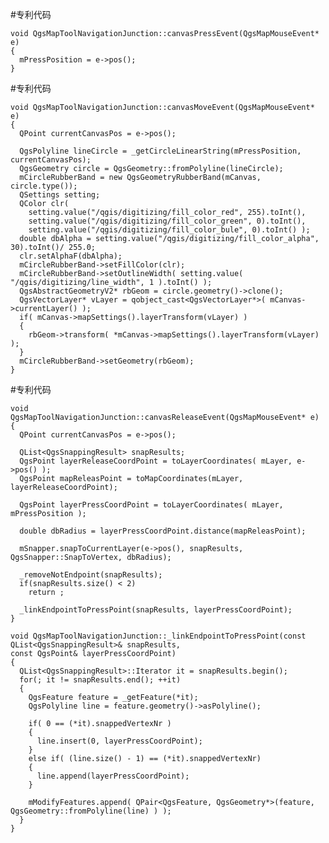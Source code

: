 #专利代码

	void QgsMapToolNavigationJunction::canvasPressEvent(QgsMapMouseEvent* e)
	{
	  mPressPosition = e->pos();
	}

#专利代码

	void QgsMapToolNavigationJunction::canvasMoveEvent(QgsMapMouseEvent* e)
	{
	  QPoint currentCanvasPos = e->pos();
	  
	  QgsPolyline lineCircle = _getCircleLinearString(mPressPosition, currentCanvasPos);
	  QgsGeometry circle = QgsGeometry::fromPolyline(lineCircle);
	  mCircleRubberBand = new QgsGeometryRubberBand(mCanvas, circle.type());
	  QSettings setting;
	  QColor clr(
		setting.value("/qgis/digitizing/fill_color_red", 255).toInt(),
		setting.value("/qgis/digitizing/fill_color_green", 0).toInt(),
		setting.value("/qgis/digitizing/fill_color_bule", 0).toInt() );
	  double dbAlpha = setting.value("/qgis/digitizing/fill_color_alpha", 30).toInt()/ 255.0;
	  clr.setAlphaF(dbAlpha);
	  mCircleRubberBand->setFillColor(clr);
	  mCircleRubberBand->setOutlineWidth( setting.value( "/qgis/digitizing/line_width", 1 ).toInt() );
	  QgsAbstractGeometryV2* rbGeom = circle.geometry()->clone();
	  QgsVectorLayer* vLayer = qobject_cast<QgsVectorLayer*>( mCanvas->currentLayer() );
	  if( mCanvas->mapSettings().layerTransform(vLayer) )
	  {
		rbGeom->transform( *mCanvas->mapSettings().layerTransform(vLayer) );
	  }
	  mCircleRubberBand->setGeometry(rbGeom);
	}
	
#专利代码

	void QgsMapToolNavigationJunction::canvasReleaseEvent(QgsMapMouseEvent* e)
	{
	  QPoint currentCanvasPos = e->pos();
	  
	  QList<QgsSnappingResult> snapResults;
	  QgsPoint layerReleaseCoordPoint = toLayerCoordinates( mLayer, e->pos() );
	  QgsPoint mapReleasPoint = toMapCoordinates(mLayer, layerReleaseCoordPoint);

	  QgsPoint layerPressCoordPoint = toLayerCoordinates( mLayer, mPressPosition );
	  
	  double dbRadius = layerPressCoordPoint.distance(mapReleasPoint);

	  mSnapper.snapToCurrentLayer(e->pos(), snapResults, QgsSnapper::SnapToVertex, dbRadius);

	  _removeNotEndpoint(snapResults);
	  if(snapResults.size() < 2)
		return ;

	  _linkEndpointToPressPoint(snapResults, layerPressCoordPoint);
	}

	void QgsMapToolNavigationJunction::_linkEndpointToPressPoint(const QList<QgsSnappingResult>& snapResults, 
	const QgsPoint& layerPressCoordPoint)
	{
	  QList<QgsSnappingResult>::Iterator it = snapResults.begin();
	  for(; it != snapResults.end(); ++it)
	  {
		QgsFeature feature = _getFeature(*it);
		QgsPolyline line = feature.geometry()->asPolyline();
		
		if( 0 == (*it).snappedVertexNr )
		{
		  line.insert(0, layerPressCoordPoint);
		}
		else if( (line.size() - 1) == (*it).snappedVertexNr)
		{
		  line.append(layerPressCoordPoint);
		}
		
		mModifyFeatures.append( QPair<QgsFeature, QgsGeometry*>(feature, QgsGeometry::fromPolyline(line) ) );
	  } 
	}
